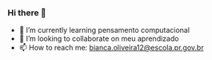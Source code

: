 ### Hi there 👋



- 🌱 I’m currently learning  pensamento computacional
- 👯 I’m looking to collaborate on  meu aprendizado
- 📫 How to reach me: bianca.oliveira12@escola.pr.gov.br

